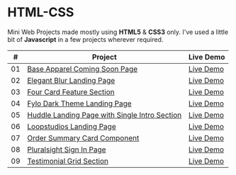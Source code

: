 # HTML-CSS

Mini Web Projects made mostly using <b>HTML5</b> &amp; <b>CSS3</b> only. I've used a little bit of <b>Javascript</b> in a few projects wherever required.


|  #  | Project                                                                                                                                             | Live Demo                                                                                             |
| :-: | --------------------------------------------------------------------------------------------------------------------------------------------------- | ----------------------------------------------------------------------------------------------------- |
| 01  | [Base Apparel Coming Soon Page](https://github.com/architkakkar/HTML-CSS/tree/main/base-apparel-coming-soon-page)                                   | [Live Demo](https://architkakkar.github.io/HTML-CSS/base-apparel-coming-soon-page/)                   |
| 02  | [Elegant Blur Landing Page](https://github.com/architkakkar/HTML-CSS/tree/main/elegant-blur-landing-page)                                           | [Live Demo](https://architkakkar.github.io/HTML-CSS/elegant-blur-landing-page/)                       |
| 03  | [Four Card Feature Section](https://github.com/architkakkar/HTML-CSS/tree/main/four-card-feature-section)                                           | [Live Demo](https://architkakkar.github.io/HTML-CSS/four-card-feature-section/)                       |
| 04  | [Fylo Dark Theme Landing Page](https://github.com/architkakkar/HTML-CSS/tree/main/fylo-dark-theme-landing-page)                                     | [Live Demo](https://architkakkar.github.io/HTML-CSS/fylo-dark-theme-landing-page/)                    |
| 05  | [Huddle Landing Page with Single Intro Section](https://github.com/architkakkar/HTML-CSS/tree/main/huddle-landing-page-with-single-intro-section)   | [Live Demo](https://architkakkar.github.io/HTML-CSS/huddle-landing-page-with-single-intro-section/)   |
| 06  | [Loopstudios Landing Page](https://github.com/architkakkar/HTML-CSS/tree/main/loopstudios-landing-page)                                             | [Live Demo](https://architkakkar.github.io/HTML-CSS/loopstudios-landing-page/)                        |
| 07  | [Order Summary Card Component](https://github.com/architkakkar/HTML-CSS/tree/main/order-summary-card-component)                                     | [Live Demo](https://architkakkar.github.io/HTML-CSS/order-summary-card-component/)                    |
| 08  | [Pluralsight Sign In Page](https://github.com/architkakkar/HTML-CSS/tree/main/pluralsight-sign-in-page)                                             | [Live Demo](https://architkakkar.github.io/HTML-CSS/pluralsight-sign-in-page/)                        |
| 09  | [Testimonial Grid Section](https://github.com/architkakkar/HTML-CSS/tree/main/testimonial-grid-section)                                             | [Live Demo](https://architkakkar.github.io/HTML-CSS/testimonial-grid-section/)                        |
